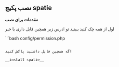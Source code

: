 ## نصب پکیج spatie

__مقدمات برای نصب__

اول از همه چک کنید ببینید تو ادرس زیر همچین فایل داری یا خیر 

‍‍‍```bash
config/permission.php
```

اگه همچین فایل داشتید پاکش کنید

__install spatie__


